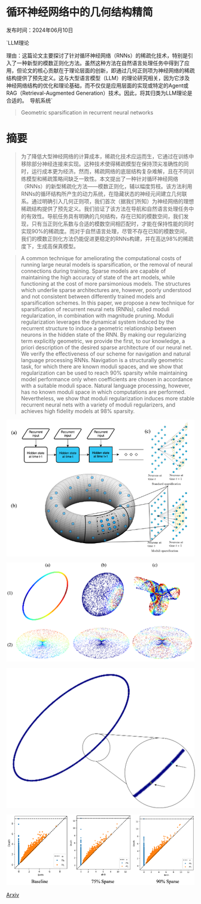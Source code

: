 # 循环神经网络中的几何结构精简

发布时间：2024年06月10日

`LLM理论

理由：这篇论文主要探讨了针对循环神经网络（RNNs）的稀疏化技术，特别是引入了一种新型的模数正则化方法。虽然这种方法在自然语言处理任务中得到了应用，但论文的核心贡献在于理论层面的创新，即通过几何正则项为神经网络的稀疏结构提供了预先定义。这与大型语言模型（LLM）的理论研究相关，因为它涉及神经网络结构的优化和理论基础，而不仅仅是应用层面的实现或特定的Agent或RAG（Retrieval-Augmented Generation）技术。因此，将其归类为LLM理论是合适的。` `导航系统`

> Geometric sparsification in recurrent neural networks

# 摘要

> 为了降低大型神经网络的计算成本，稀疏化技术应运而生，它通过在训练中移除部分神经连接来实现。这种技术使得稀疏模型在保持顶尖准确性的同时，运行成本更为经济。然而，稀疏网络的底层结构复杂难解，且在不同训练模型和稀疏策略间缺乏一致性。本文提出了一种针对循环神经网络（RNNs）的新型稀疏化方法——模数正则化，辅以幅度剪枝。该方法利用RNNs的循环结构所产生的动力系统，在隐藏状态的神经元间建立几何联系。通过明确引入几何正则项，我们首次（据我们所知）为神经网络的理想稀疏结构提供了预先定义。我们验证了该方法在导航和自然语言处理任务中的有效性。导航任务具有明确的几何结构，存在已知的模数空间，我们发现，只有当正则化系数与合适的模数空间相匹配时，才能在保持性能的同时实现90%的稀疏度。而对于自然语言处理，尽管不存在已知的模数空间，我们的模数正则化方法仍能促进更稳定的RNNs构建，并在高达98%的稀疏度下，生成高保真模型。

> A common technique for ameliorating the computational costs of running large neural models is sparsification, or the removal of neural connections during training. Sparse models are capable of maintaining the high accuracy of state of the art models, while functioning at the cost of more parsimonious models. The structures which underlie sparse architectures are, however, poorly understood and not consistent between differently trained models and sparsification schemes. In this paper, we propose a new technique for sparsification of recurrent neural nets (RNNs), called moduli regularization, in combination with magnitude pruning. Moduli regularization leverages the dynamical system induced by the recurrent structure to induce a geometric relationship between neurons in the hidden state of the RNN. By making our regularizing term explicitly geometric, we provide the first, to our knowledge, a priori description of the desired sparse architecture of our neural net. We verify the effectiveness of our scheme for navigation and natural language processing RNNs. Navigation is a structurally geometric task, for which there are known moduli spaces, and we show that regularization can be used to reach 90% sparsity while maintaining model performance only when coefficients are chosen in accordance with a suitable moduli space. Natural language processing, however, has no known moduli space in which computations are performed. Nevertheless, we show that moduli regularization induces more stable recurrent neural nets with a variety of moduli regularizers, and achieves high fidelity models at 98% sparsity.

![循环神经网络中的几何结构精简](../../../paper_images/2406.06290/torus_final.png)

![循环神经网络中的几何结构精简](../../../paper_images/2406.06290/new_inhibs.png)

![循环神经网络中的几何结构精简](../../../paper_images/2406.06290/zoomed_heatmap.png)

![循环神经网络中的几何结构精简](../../../paper_images/2406.06290/barcodes.png)

[Arxiv](https://arxiv.org/abs/2406.06290)